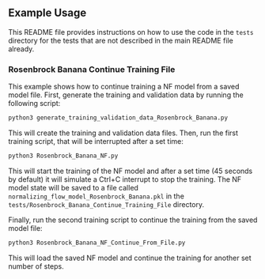 ## Example Usage

This README file provides instructions on how to use the code in the `tests` 
directory for the tests that are not described in the main README file already.

### Rosenbrock Banana Continue Training File
This example shows how to continue training a NF model from a saved model file.
First, generate the training and validation data by running the following script:
```bash
python3 generate_training_validation_data_Rosenbrock_Banana.py
```
This will create the training and validation data files. Then, run the 
first training script, that will be interrupted after a set time:
```bash
python3 Rosenbrock_Banana_NF.py
```
This will start the training of the NF model and after a set time (45 seconds by default)
it will simulate a Ctrl+C interrupt to stop the training. The NF model state will be saved
to a file called `normalizing_flow_model_Rosenbrock_Banana.pkl` in the 
`tests/Rosenbrock_Banana_Continue_Training_File` directory.

Finally, run the second training script to continue the training from the saved model file:
```bash
python3 Rosenbrock_Banana_NF_Continue_From_File.py
```
This will load the saved NF model and continue the training for another set number of steps.
